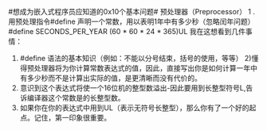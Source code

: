 #想成为嵌入式程序员应知道的0x10个基本问题#
预处理器（Preprocessor）
1 . 用预处理指令#define 声明一个常数，用以表明1年中有多少秒（忽略闰年问题）
#define SECONDS_PER_YEAR (60 * 60 * 24 * 365)UL
我在这想看到几件事情：
1) #define 语法的基本知识（例如：不能以分号结束，括号的使用，等等）
2)懂得预处理器将为你计算常数表达式的值，因此，直接写出你是如何计算一年中有多少秒而不是计算出实际的值，是更清晰而没有代价的。
3) 意识到这个表达式将使一个16位机的整型数溢出-因此要用到长整型符号L,告诉编译器这个常数是的长整型数。
4) 如果你在你的表达式中用到UL（表示无符号长整型），那么你有了一个好的起点。记住，第一印象很重要。
